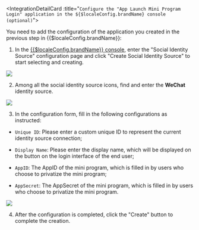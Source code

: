 <IntegrationDetailCard :title="`Configure the "App Launch Mini Program Login" application in the ${$localeConfig.brandName} console (optional)`">

You need to add the configuration of the application you created in the previous step in {{$localeConfig.brandName}}:

1. In the [{{$localeConfig.brandName}} console](https://console.genauth.ai), enter the "Social Identity Source" configuration page and click "Create Social Identity Source" to start selecting and creating.

![](~@imagesZhCn/connections/Add-Social-Connections.png)

2. Among all the social identity source icons, find and enter the **WeChat** identity source.

![](~@imagesZhCn/connections/wechat/choose-wechat-identity-source.png)

3. In the configuration form, fill in the following configurations as instructed:

- `Unique ID`: Please enter a custom unique ID to represent the current identity source connection;

- `Display Name`: Please enter the display name, which will be displayed on the button on the login interface of the end user;

- `AppID`: The AppID of the mini program, which is filled in by users who choose to privatize the mini program;

- `AppSecret`: The AppSecret of the mini program, which is filled in by users who choose to privatize the mini program.

![](~@imagesZhCn/connections/wechat/wechat-miniprogram-app-launch/wechat-miniprogram-app-launch-connection.png)

4. After the configuration is completed, click the "Create" button to complete the creation.

</IntegrationDetailCard>
